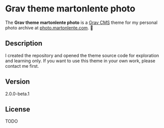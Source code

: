 # Grav theme martonlente photo
The **Grav theme martonlente photo** is a [Grav CMS](http://github.com/getgrav/grav) theme for my personal photo archive at [photo.martonlente.com](https://photo.martonlente.com). :purple_heart:

## Description
I created the repository and opened the theme source code for exploration and learning only. If you want to use this theme in your own work, please contact me first.

## Version
2.0.0-beta.1

## License
TODO
